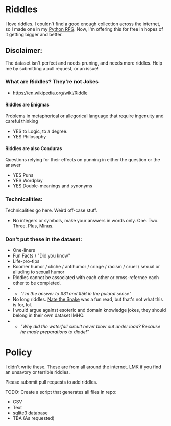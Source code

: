 # Riddles
I love riddles. I couldn't find a good enough collection across the internet, so I made one in my [Python RPG](github.com/crawsome/pyRPG_mini). Now, I'm offering this for free in hopes of it getting bigger and better. 

## Disclaimer:
The dataset isn't perfect and needs pruning, and needs more riddles. Help me by submitting a pull request, or an issue!

### What are Riddles? They're not Jokes
* https://en.wikipedia.org/wiki/Riddle

#### Riddles are **Enigmas**
Problems in metaphorical or allegorical language that require ingenuity and careful thinking
* YES to Logic, to a degree.
* YES Philosophy

#### Riddles are also **Conduras**
Questions relying for their effects on punning in either the question or the answer
* YES Puns
* YES Wordplay
* YES Double-meanings and synonyms

### Technicalities:
Technicalities go here. Weird off-case stuff. 
* No integers or symbols, make your answers in words only. One. Two. Three. Plus, Minus. 

### Don't put these in the dataset: 
* One-liners 
* Fun Facts / "Did you know"
* Life-pro-tips
* Boomer humor / cliche / antihumor / cringe / racism / cruel / sexual or alluding to sexual humor
* Riddles cannot be associated with each other or cross-refernce each other to be completed. 
* * *"I'm the answer to #31 and #56 in the pulural sense"*
* No long riddles. [Nate the Snake](https://web.archive.org/web/20200329123356/https://natethesnake.com/) was a fun read, but that's not what this is for, lol. 
* I would argue against esoteric and domain knowledge jokes, they should belong in their own dataset IMHO. 
* * *"Why did the waterfall circult never blow out under load? Because he made preparations to diode!"*

# Policy 
I didn't write these. These are from all around the internet. LMK if you find an unsavory or terrible riddles. 

Please subnmit pull requests to add riddles. 

TODO: Create a script that generates all files in repo:
  * CSV
  * Text
  * sqlite3 database
  * TBA (As requested)
